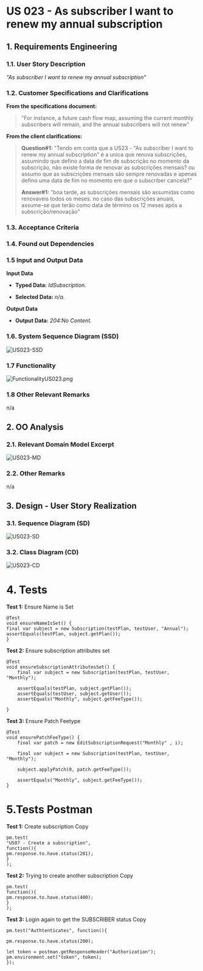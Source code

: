 # US 023 - As subscriber I want to renew my annual subscription


## 1. Requirements Engineering

### 1.1. User Story Description

*"As subscriber I want to renew my annual subscription"*

### 1.2. Customer Specifications and Clarifications 

**From the specifications document:**

> "For instance, a future cash flow map, assuming the current monthly
subscribers will remain, and the annual subscribers will not renew"

**From the client clarifications:**

> **Question#1:** "Tendo em conta que a US23 - "As subscriber I want to renew my annual subscription" é a unica que renova subscrições, assumindo que defino a data de fim de subscrição no momento da subscrição, não existe forma de renovar as subscrições mensais? ou assumo que as subscrições mensais são sempre renovadas e apenas defino uma data de fim no momento em que o subscriber cancela?"
>
> **Answer#1:** "boa tarde,
as subscrições mensais são assumidas como renovaveis todos os meses.
no caso das subscrições anuais, assume-se que terão como data de término os 12 meses após a subscrição/renovação"



### 1.3. Acceptance Criteria



### 1.4. Found out Dependencies



### 1.5 Input and Output Data

**Input Data**
* **Typed Data:**
  *IdSubscription.*

* **Selected Data:**
  *n/a.*

**Output Data**
* **Output Data:**
  *204:No Content.*


### 1.6. System Sequence Diagram (SSD)

![US023-SSD](US023-SSD.svg)

### 1.7 Functionality

![FunctionalityUS023.png](US023.png)

### 1.8 Other Relevant Remarks

n/a

## 2. OO Analysis

### 2.1. Relevant Domain Model Excerpt

![US023-MD](US023-MD.svg)

### 2.2. Other Remarks

n/a

## 3. Design - User Story Realization

### 3.1. Sequence Diagram (SD)

![US023-SD](US023-SD.svg)

### 3.2. Class Diagram (CD)

![US023-CD](US023-CD.svg)

# 4. Tests 

**Test 1:** Ensure Name is Set

    @Test
    void ensureNameIsSet() {
    final var subject = new Subscription(testPlan, testUser, "Annual");
    assertEquals(testPlan, subject.getPlan());
    }

**Test 2:** Ensure subscription attributes set

    @Test
    void ensureSubscriptionAttributesSet() {
        final var subject = new Subscription(testPlan, testUser, "Monthly");

        assertEquals(testPlan, subject.getPlan());
        assertEquals(testUser, subject.getUser());
        assertEquals("Monthly", subject.getFeeType());

    }

**Test 3:** Ensure Patch Feetype
   
    @Test
    void ensurePatchFeeType() {
        final var patch = new EditSubscriptionRequest("Monthly" , i);

        final var subject = new Subscription(testPlan, testUser, "Monthly");

        subject.applyPatch(0, patch.getFeeType());

        assertEquals("Monthly", subject.getFeeType());
    }

# 5.Tests Postman

**Test 1:** Create subscription Copy

    pm.test(
    "US07 - Create a subscription",
    function(){
    pm.response.to.have.status(201);
    }
    );

**Test 2:** Trying to create another subscription Copy

    pm.test(
    function(){
    pm.response.to.have.status(400);
    }
    );

**Test 3:** Login again to get the SUBSCRIBER status Copy

    pm.test("Authtenticates", function(){

    pm.response.to.have.status(200);

    let token = postman.getResponseHeader("Authorization");
    pm.environment.set("token", token);    
    });
    
